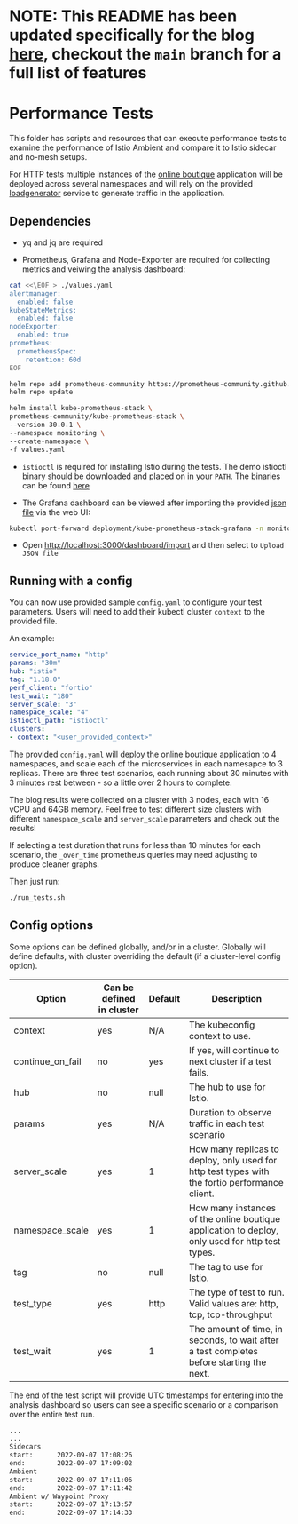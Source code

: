 # NOTE: This README has been updated specifically for the blog [here](istio.io/latest/blog/2023/ambient-performance-savings/), checkout the `main` branch for a full list of features

# Performance Tests

This folder has scripts and resources that can execute performance tests to examine the performance of Istio Ambient and compare it to Istio sidecar and no-mesh setups.

For HTTP tests multiple instances of the [online boutique](https://github.com/GoogleCloudPlatform/microservices-demo) application will be deployed across several namespaces and will rely on the provided [loadgenerator](https://github.com/GoogleCloudPlatform/microservices-demo/tree/main/src/loadgenerator) service to generate traffic in the application.
## Dependencies

* yq and jq are required

* Prometheus, Grafana and Node-Exporter are required for collecting metrics and veiwing the analysis dashboard:

```bash
cat <<\EOF > ./values.yaml
alertmanager:
  enabled: false
kubeStateMetrics:
  enabled: false
nodeExporter:
  enabled: true 
prometheus:
  prometheusSpec:
    retention: 60d
EOF

helm repo add prometheus-community https://prometheus-community.github.io/helm-charts
helm repo update

helm install kube-prometheus-stack \
prometheus-community/kube-prometheus-stack \
--version 30.0.1 \
--namespace monitoring \
--create-namespace \
-f values.yaml
```

* `istioctl` is required for installing Istio during the tests. The demo istioctl binary should be downloaded and placed on in your `PATH`.  The binaries can be found [here](https://github.com/istio/istio/releases/tag/1.18.0)

* The Grafana dashboard can be viewed after importing the provided [json file](https://raw.githubusercontent.com/solo-io/ambient-performance/boutique-demo/dashboard/ambient-performance-analysis.json) via the web UI:

```bash
kubectl port-forward deployment/kube-prometheus-stack-grafana -n monitoring 3000
```

* Open [http://localhost:3000/dashboard/import](http://localhost:3000/dashboard/import) and then select to `Upload JSON file`

## Running with a config

You can now use provided sample `config.yaml` to configure your test parameters.  Users will need to add their kubectl cluster `context` to the provided file.

An example:

```yaml
service_port_name: "http"
params: "30m"
hub: "istio"
tag: "1.18.0"
perf_client: "fortio"
test_wait: "180"
server_scale: "3"
namespace_scale: "4"
istioctl_path: "istioctl"
clusters:
- context: "<user_provided_context>"
```

The provided `config.yaml` will deploy the online boutique application to 4 namespaces, and scale each of the microservices in each namesapce to 3 replicas.  There are three test scenarios, each running about 30 minutes with 3 minutes rest between - so a little over 2 hours to complete.

The blog results were collected on a cluster with 3 nodes, each with 16 vCPU and 64GB memory.  Feel free to test different size clusters with different `namespace_scale` and `server_scale` parameters and check out the results!

If selecting a test duration that runs for less than 10 minutes for each scenario, the `_over_time` prometheus queries may need adjusting to produce cleaner graphs.

Then just run:

```sh
./run_tests.sh
```

## Config options

Some options can be defined globally, and/or in a cluster.  Globally will define defaults, with cluster overriding the default (if a cluster-level config option).

| Option | Can be defined in cluster | Default | Description |
| --- | --- | --- | --- |
| context | yes | N/A | The kubeconfig context to use. |
| continue_on_fail | no | yes | If yes, will continue to next cluster if a test fails. |
| hub | no | null | The hub to use for Istio. |
| params | yes | N/A | Duration to observe traffic in each test scenario |
| server_scale | yes | 1 | How many replicas to deploy, only used for http test types with the fortio performance client. |
| namespace_scale | yes | 1 | How many instances of the online boutique application to deploy, only used for http test types. |
| tag | no | null | The tag to use for Istio. |
| test_type | yes | http | The type of test to run. Valid values are: http, tcp, tcp-throughput |
| test_wait | yes | 1 | The amount of time, in seconds, to wait after a test completes before starting the next. |

The end of the test script will provide UTC timestamps for entering into the analysis dashboard so users can see a specific scenario or a comparison over the entire test run.

```bash
...
...
Sidecars
start:      2022-09-07 17:08:26
end:        2022-09-07 17:09:02
Ambient
start:      2022-09-07 17:11:06
end:        2022-09-07 17:11:42
Ambient w/ Waypoint Proxy
start:      2022-09-07 17:13:57
end:        2022-09-07 17:14:33
```
